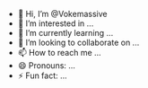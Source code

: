 - 👋 Hi, I’m @Vokemassive
- 👀 I’m interested in ...
- 🌱 I’m currently learning ...
- 💞️ I’m looking to collaborate on ...
- 📫 How to reach me ...
- 😄 Pronouns: ...
- ⚡ Fun fact: ...

<!---
Vokemassive/Vokemassive is a ✨ special ✨ repository because its `README.md` (this file) appears on your GitHub profile.
You can click the Preview link to take a look at your changes.
--->

